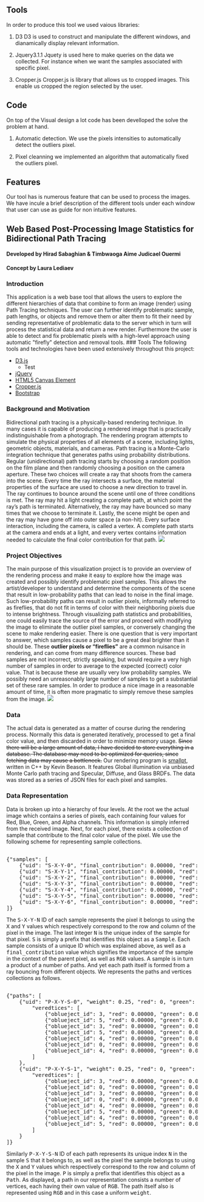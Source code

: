 ## Tools
In order to produce this tool we used vaious libraries:

  1) D3
  D3 is used to construct and manipulate the different windows, and
  dianamically display relevant information.

  2) Jquery3.1.1
  Jquety is used here to make queries on the data we collected. For instance 
  when we want the samples associated with specific pixel.

  3) Cropper.js
  Cropper.js is library that allows us to cropped images. This enable us 
  cropped the region selected by the user.

## Code
On top of the Visual design a lot code has been develloped the solve the problem at hand.
  
  1) Automatic detection.
  We use the pixels intensities to automatically detect the outliers pixel.

  2) Pixel cleanning
  we implemented an algorithm that automatically fixed the outliers pixel.

## Features
Our tool has is numerous feature that can be used to process the images.
We have incule a brief description of the different tools under each window
that user can use as guide for non intuitive features.

## Web Based Post-Processing Image Statistics for Bidirectional Path Tracing 
#### Developed by Hirad Sabaghian & Timbwaoga Aime Judicael Ouermi 
#### Concept by Laura Lediaev 

### Introduction 
This application is a web base tool that allows the users to explore the different hierarchies of data that combine to form an image (render) using Path Tracing techniques. The user can further identify problematic sample, path lengths, or objects and remove them or alter them to fit their need by sending representative of problematic data to the server which in turn will process the statistical data and return a new render. Furthermore the user is able to detect and fix problematic pixels with a high-level approach using automatic "firefly" detection and removal tools. ### Tools The following tools and technologies have been used extensively throughout this project: 
* [D3.js](https://d3js.org/) 
	* Test
* [jQuery](https://jquery.com/) 
* [HTML5 Canvas Element](https://developer.mozilla.org/en-US/docs/Web/API/Canvas_API) 
* [Cropper.js](https://github.com/fengyuanchen/cropper) 
* [Bootstrap](http://getbootstrap.com/) 

### Background and Motivation 
Bidirectional path tracing is a physically-based rendering technique. In many cases it is capable of producing a rendered image that is practically indistinguishable from a photograph. The rendering program attempts to simulate the physical properties of all elements of a scene, including lights, geometric objects, materials, and cameras. Path tracing is a Monte-Carlo integration technique that generates paths using probability distributions. Regular (unidirectional) path tracing starts by choosing a random position on the film plane and then randomly choosing a position on the camera aperture. These two choices will create a ray that shoots from the camera into the scene. Every time the ray intersects a surface, the material properties of the surface are used to choose a new direction to travel in. The ray continues to bounce around the scene until one of three conditions is met. The ray may hit a light creating a complete path, at which point the ray’s path is terminated. Alternatively, the ray may have bounced so many times that we choose to terminate it. Lastly, the scene might be open and the ray may have gone off into outer space (a non-hit). Every surface interaction, including the camera, is called a vertex. A complete path starts at the camera and ends at a light, and every vertex contains information needed to calculate the final color contribution for that path. ![](http://graphics.stanford.edu/~henrik/images/imgs/cbox_pathtracing.jpg) 

### Project Objectives 
The main purpose of this visualization project is to provide an overview of the rendering process and make it easy to explore how the image was created and possibly identify problematic pixel samples. This allows the artist/developer to understand and determine the components of the scene that result in low-probability paths that can lead to noise in the final image. Such low-probability paths can result in outlier pixels, informally referred to as fireflies, that do not fit in terms of color with their neighboring pixels due to intense brightness. Through visualizing path statistics and probabilities, one could easily trace the source of the error and proceed with modifying the image to eliminate the outlier pixel samples, or conversely changing the scene to make rendering easier. There is one question that is very important to answer, which samples cause a pixel to be a great deal brighter than it should be. These **outlier pixels or “fireflies”** are a common nuisance in rendering, and can come from many difference sources. These bad samples are not incorrect, strictly speaking, but would require a very high number of samples in order to average to the expected (correct) color value. That is because these are usually very low probability samples. We possibly need an unreasonably large number of samples to get a substantial set of these rare samples. In order to produce a nice image in a reasonable amount of time, it is often more pragmatic to simply remove these samples from the image. ![](https://4.bp.blogspot.com/-dOR9w1pz7OU/VvjAk-l4OgI/AAAAAAAAA-k/bXjuYDtFYAIEaWuPLLy_taIPrai5i6vMw/s1600/25v36.png) 

### Data
The actual data is generated as a matter of course during the rendering process. Normally this data is generated iteratively, processed to get a final color value, and then discarded in order to minimize memory usage. <strike>Since there will be a large amount of data, I have decided to store everything in a database. The database may need to be optimized for queries, since fetching data may cause a bottleneck.</strike> Our rendering program is [smallpt](http://www.kevinbeason.com/smallpt/), written in C++ by Kevin Beason. It features Global illumination via unbiased Monte Carlo path tracing and Specular, Diffuse, and Glass BRDFs. The data was stored as a series of JSON files for each pixel and samples. 

### Data Representation
Data is broken up into a hierarchy of four levels. At the root we the actual image which contains a series of pixels, each containing four values for Red, Blue, Green, and Alpha channels. This information is simply inferred from the received image. Next, for each pixel, there exists a collection of sample that contribute to the final color value of the pixel. We use the following scheme for representing sample collections.

<pre>                        
{"samples": [
	{"uid": "S-X-Y-0", "final_contribution": 0.00000, "red": 0.00000, "green": 0.00000, "blue": 0.00000},
	{"uid": "S-X-Y-1", "final_contribution": 0.00000, "red": 0.00000, "green": 0.00000, "blue": 0.00000},
	{"uid": "S-X-Y-2", "final_contribution": 0.00000, "red": 0.00000, "green": 0.00000, "blue": 0.00000},
	{"uid": "S-X-Y-3", "final_contribution": 0.00000, "red": 0.00000, "green": 0.00000, "blue": 0.00000},
	{"uid": "S-X-Y-4", "final_contribution": 0.00000, "red": 0.00000, "green": 0.00000, "blue": 0.00000},
	{"uid": "S-X-Y-5", "final_contribution": 0.00000, "red": 0.00000, "green": 0.00000, "blue": 0.00000},
	{"uid": "S-X-Y-6", "final_contribution": 0.00000, "red": 0.00000, "green": 0.00000, "blue": 0.00000},
]}
</pre>

The <kbd>S-X-Y-N</kbd> ID of each sample represents the pixel it belongs to using the <kbd>X</kbd> and <kbd>Y</kbd> values which respectively correspond to the row and column of the pixel in the image. The last integer <kbd>N</kbd> is the unique index of the sample for that pixel. <kbd>S</kbd> is simply a prefix that identifies this object as a <kbd>Sample</kbd>. Each sample consists of a unique ID which was explained above, as well as a <kbd>final_contribution</kbd> value which signifies the importance of the sample in the context of the parent pixel, as well as <kbd>RGB</kbd> values. A sample is in turn a product of a number of paths. And yet each path itself is formed from a ray bouncing from different objects. We represents the paths and vertices collections as follows.

<pre>                        
{"paths": [
	{"uid": "P-X-Y-S-0", "weight": 0.25, "red": 0, "green": 0, "blue": 0,
		"veredtices": [
			{"oblueject_id": 3, "red": 0.00000, "green": 0.00000, "blue": 0.00000},
			{"oblueject_id": 5, "red": 0.00000, "green": 0.00000, "blue": 0.00000},
			{"oblueject_id": 3, "red": 0.00000, "green": 0.00000, "blue": 0.00000},
			{"oblueject_id": 5, "red": 0.00000, "green": 0.00000, "blue": 0.00000},
			{"oblueject_id": 4, "red": 0.00000, "green": 0.00000, "blue": 0.00000},
			{"oblueject_id": 0, "red": 0.00000, "green": 0.00000, "blue": 0.00000},
			{"oblueject_id": 4, "red": 0.00000, "green": 0.00000, "blue": 0.00000}
		]
	},
	{"uid": "P-X-Y-S-1", "weight": 0.25, "red": 0, "green": 0, "blue": 0,
		"veredtices": [
			{"oblueject_id": 3, "red": 0.00000, "green": 0.00000, "blue": 0.00000},
			{"oblueject_id": 0, "red": 0.00000, "green": 0.00000, "blue": 0.00000},
			{"oblueject_id": 3, "red": 0.00000, "green": 0.00000, "blue": 0.00000},
			{"oblueject_id": 0, "red": 0.00000, "green": 0.00000, "blue": 0.00000},
			{"oblueject_id": 4, "red": 0.00000, "green": 0.00000, "blue": 0.00000},
			{"oblueject_id": 5, "red": 0.00000, "green": 0.00000, "blue": 0.00000},
			{"oblueject_id": 4, "red": 0.00000, "green": 0.00000, "blue": 0.00000},
			{"oblueject_id": 5, "red": 0.00000, "green": 0.00000, "blue": 0.00000}
		]
	}
]} 
</pre>

Similarly <kbd>P-X-Y-S-N</kbd> ID of each path represents its unique index <kbd>N</kbd> in the sample <kbd>S</kbd> that it belongs to, as well as the pixel the sample belongs to using the <kbd>X</kbd> and <kbd>Y</kbd> values which respectively correspond to the row and column of the pixel in the image. <kbd>P</kbd> is simply a prefix that identifies this object as a <kbd>Path</kbd>. As displayed, a path in our representation consists a number of vertices, each having their own value of <kbd>RGB</kbd>. The path itself also is represented using <kbd>RGB</kbd> and in this case a uniform <kbd>weight</kbd>.
